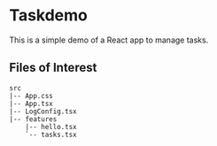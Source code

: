 # Taskdemo
This is a simple demo of a React app to manage tasks.

## Files of Interest
```
src
|-- App.css
|-- App.tsx
|-- LogConfig.tsx
|-- features
    |-- hello.tsx
    `-- tasks.tsx
```
